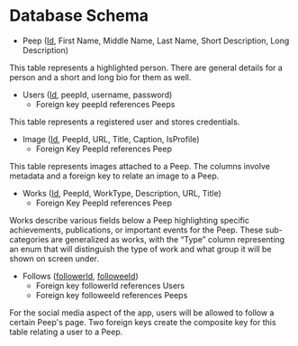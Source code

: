 # Database Schema

- Peep (<ins>Id</ins>, First Name, Middle Name, Last Name, Short Description, Long Description)

This table represents a highlighted person.  There are general details for a person and a short and long bio for them as well. 

- Users (<ins>Id</ins>, peepId, username, password) 
    - Foreign key peepId references Peeps

This table represents a registered user and stores credentials.

- Image (<ins>Id</ins>, PeepId, URL, Title, Caption, IsProfile)
    - Foreign Key PeepId references Peep

This table represents images attached to a Peep.  The columns involve metadata and a foreign key to relate an image to a Peep.

- Works (<ins>Id</ins>, PeepId, WorkType, Description, URL, Title)
    - Foreign Key PeepId references Peep

Works describe various fields below a Peep highlighting specific achievements, publications, or important events for the Peep.  These sub-categories are generalized as works, with the “Type” column representing an enum that will distinguish the type of work and what group it will be shown on screen under.  

- Follows (<ins>followerId</ins>, <ins>followeeId</ins>) 
    - Foreign key followerId references Users 
    - Foreign key followeeId references Peeps

For the social media aspect of the app, users will be allowed to follow a certain Peep's page.  Two foreign keys create the composite key for this table relating a user to a Peep.
